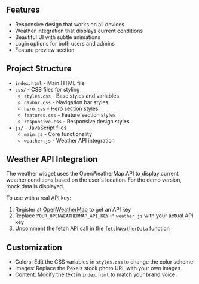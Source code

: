 ## Features

- Responsive design that works on all devices
- Weather integration that displays current conditions
- Beautiful UI with subtle animations
- Login options for both users and admins
- Feature preview section

## Project Structure

- `index.html` - Main HTML file
- `css/` - CSS files for styling
  - `styles.css` - Base styles and variables
  - `navbar.css` - Navigation bar styles
  - `hero.css` - Hero section styles
  - `features.css` - Feature section styles
  - `responsive.css` - Responsive design styles
- `js/` - JavaScript files
  - `main.js` - Core functionality
  - `weather.js` - Weather API integration

## Weather API Integration

The weather widget uses the OpenWeatherMap API to display current weather conditions based on the user's location. For the demo version, mock data is displayed.

To use with a real API key:
1. Register at [OpenWeatherMap](https://openweathermap.org/api) to get an API key
2. Replace `YOUR_OPENWEATHERMAP_API_KEY` in `weather.js` with your actual API key
3. Uncomment the fetch API call in the `fetchWeatherData` function

## Customization

- Colors: Edit the CSS variables in `styles.css` to change the color scheme
- Images: Replace the Pexels stock photo URL with your own images
- Content: Modify the text in `index.html` to match your brand voice

